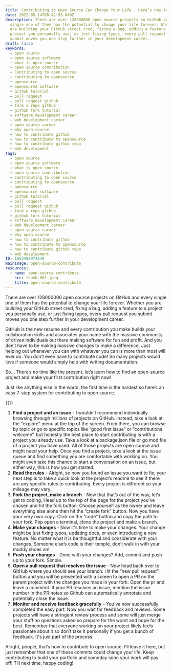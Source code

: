 ```yaml
---
title: Contributing to Open Source Can Change Your Life - Here’s How to Do It
date: 2022-05-14T00:42:53.648Z
description: There are over 128000000 open source projects on GitHub and every
  single one of them has the potential to change your life forever. Whether you
  are building your GitHub street cred, fixing a bug, adding a feature to a
  project you personally use, or just fixing typos, every pull request you
  submit moves you one step further in your development career.
draft: false
keywords:
  - open source
  - open source software
  - what is open source
  - open source contribution
  - Contributing to open source
  - contributing to opensource
  - opensource
  - opensource software
  - github tutorial
  - pull request
  - pull request github
  - fork a repo github
  - github fork tutorial
  - software development career
  - web development career
  - open source career
  - why open source
  - how to contribute github
  - how to contribute to opensource
  - how to contribute github repo
  - web development
tags:
  - open source
  - open source software
  - what is open source
  - open source contribution
  - Contributing to open source
  - contributing to opensource
  - opensource
  - opensource software
  - github tutorial
  - pull request
  - pull request github
  - fork a repo github
  - github fork tutorial
  - software development career
  - web development career
  - open source career
  - why open source
  - how to contribute github
  - how to contribute to opensource
  - how to contribute github repo
  - web development
ID: 1652488973640
mainImage: open-source-contribute
resources:
  - name: open-source-contribute
    src: thumb.001.jpeg
    title: open-source-contribute
---
```

There are over 128000000 open source projects on GitHub and every single one of them has the potential to change your life forever. Whether you are building your GitHub street cred, fixing a bug, adding a feature to a project you personally use, or just fixing typos, every pull request you submit moves you one step further in your development career. 

GitHub is the new resume and every contribution you make builds your collaboration skills and associates your name with the massive community of driven individuals out there making software for fun and profit. And you don’t have to be making massive changes to make a difference. Just helping out whenever you can with whatever you can is more than most will ever do. You don’t even have to contribute code! So many projects would love if someone would simply help with writing documentation. 

So… There’s no time like the present. let’s learn how to find an open-source project and make your first contribution right now!

Just like anything else In the world, the first time is the hardest so here’s an easy 7-step system for contributing to open source. 

{{<youtube CML6vfKjQss >}}

1. **Find a project and an issue** - I wouldn’t recommend individually browsing through millions of projects on GitHub. Instead, take a look at the “explore” menu at the top of the screen. From there, you can browse by topic or go to specific topics like “good first issue” or “contributions welcome”, but honestly the best place to start contributing is with a project you already use. Take a look at a package.json file or go.mod file of a project you have used. All of those projects are open source and might need your help. Once you find a project, take a look at the issue queue and find something you are comfortable with working on. You might even take this chance to start a conversation on an issue, but either way, this is how you get started. 
2. **Read the rules** - Alright, so now you found an issue you want to fix, your next step is to take a quick look at the project’s readme to see if there are any specific rules to contributing. Every project is different so your mileage may vary.
3. **Fork the project, make a branch** - Now that that’s out of the way, let’s get to coding. Head up to the top of the page for the project you’ve chosen and hit the fork button. Choose yourself as the owner and leave everything else alone then hit the “create fork” button. Now you have your very own copy. Click on the “code” button and copy the path to your fork. Pop open a terminal, clone the project and make a branch. 
4. **Make your changes** - Now it's time to make your changes. Your change might be just fixing typos, updating docs, or even introducing a new feature. No matter what it is be thoughtful and considerate with your changes. Someone else’s code is their temple, don’t walk in with your muddy shoes on!
5. **Push your changes** - Done with your changes? Add, commit and push up to your fork. Simple.
6. **Open a pull request that resolves the issue** - Now head back over to GitHub where you should see your branch. Hit the “new pull request” button and you will be presented with a screen to open a PR on the parent project with the changes you made in your fork. Open the pr and leave a comment. If your PR resolves an issue, mention the issue number in the PR notes so Github can automatically annotate and potentially close the issue. 
7. **Monitor and receive feedback gracefully** - You’ve now successfully completed the easy part. Now you wait for feedback and reviews. Some projects will have a stringent review process and some will just merge your stuff no questions asked so prepare for the worst and hope for the best. Remember that everyone working on your project likely feels passionate about it so don’t take it personally if you get a bunch of feedback. It's just part of the process. 

Alright, people, that’s how to contribute to open source. I’ll leave it here, but just remember that one of these commits could change your life. Keep contributing to build your portfolio and someday soon your work will pay off! Till next time, happy coding!
